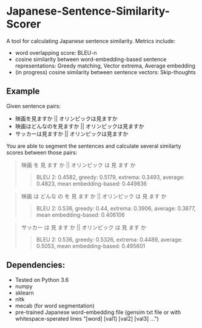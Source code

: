 # Japanese-Sentence-Similarity-Scorer

A tool for calculating Japanese sentence similarity.
Metrics include: 
* word overlapping score: BLEU-n
* cosine similarity between word-embedding-based sentence representations: Greedy matching, Vector extrema, Average embedding
* (in progress) cosine similarity between sentence vectors: Skip-thoughts

## Example
Given sentence pairs:
- 映画を見ますか || オリンピックは見ますか
- 映画はどんなのを見ますか || オリンピックは見ますか
- サッカーは見ますか || オリンピックは見ますか

You are able to segment the sentences and calculate several similarty scores between those pairs:

  > 映画 を 見 ます か || オリンピック は 見 ます か
  >> BLEU 2: 0.4582, greedy: 0.5179, extrema: 0.3493, average: 0.4823, mean embedding-based: 0.449836
  
  > 映画 は どんな の を 見 ます か || オリンピック は 見 ます か
  >> BLEU 2: 0.536, greedy: 0.44, extrema: 0.3906, average: 0.3877, mean embedding-based: 0.406106
  
  > サッカー は 見 ます か || オリンピック は 見 ます か
  >> BLEU 2: 0.536, greedy: 0.5326, extrema: 0.4489, average: 0.5053, mean embedding-based: 0.495601
  
## Dependencies:

* Tested on Python 3.6
* numpy
* sklearn
* nltk
* mecab (for word segmentation)
* pre-trained Japanese word-embedding file (gensim txt file or with whitespace-sperated lines "[word] [val1] [val2] [val3] ...")
